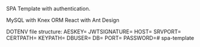 SPA Template with authentication. 


MySQL with Knex ORM
React with Ant Design

DOTENV file structure:
AESKEY=
JWTSIGNATURE=
HOST=
SRVPORT=
CERTPATH=
KEYPATH=
DBUSER=
DB=
PORT=
PASSWORD=# spa-template
